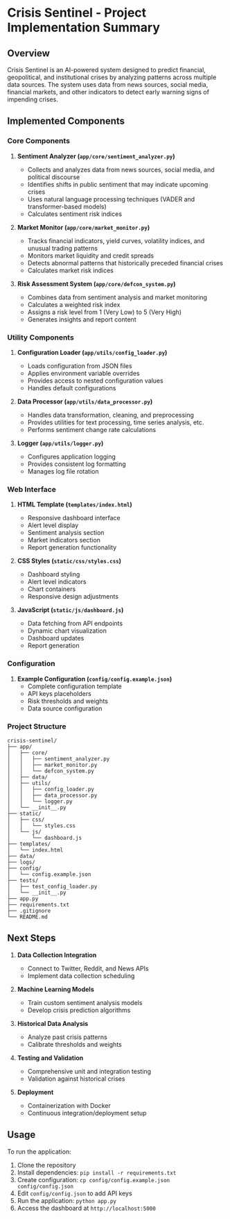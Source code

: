 # Crisis Sentinel - Project Implementation Summary

## Overview

Crisis Sentinel is an AI-powered system designed to predict financial, geopolitical, and institutional crises by analyzing patterns across multiple data sources. The system uses data from news sources, social media, financial markets, and other indicators to detect early warning signs of impending crises.

## Implemented Components

### Core Components

1. **Sentiment Analyzer (`app/core/sentiment_analyzer.py`)**
   - Collects and analyzes data from news sources, social media, and political discourse
   - Identifies shifts in public sentiment that may indicate upcoming crises
   - Uses natural language processing techniques (VADER and transformer-based models)
   - Calculates sentiment risk indices

2. **Market Monitor (`app/core/market_monitor.py`)**
   - Tracks financial indicators, yield curves, volatility indices, and unusual trading patterns
   - Monitors market liquidity and credit spreads
   - Detects abnormal patterns that historically preceded financial crises
   - Calculates market risk indices

3. **Risk Assessment System (`app/core/defcon_system.py`)**
   - Combines data from sentiment analysis and market monitoring
   - Calculates a weighted risk index
   - Assigns a risk level from 1 (Very Low) to 5 (Very High)
   - Generates insights and report content

### Utility Components

1. **Configuration Loader (`app/utils/config_loader.py`)**
   - Loads configuration from JSON files
   - Applies environment variable overrides
   - Provides access to nested configuration values
   - Handles default configurations

2. **Data Processor (`app/utils/data_processor.py`)**
   - Handles data transformation, cleaning, and preprocessing
   - Provides utilities for text processing, time series analysis, etc.
   - Performs sentiment change rate calculations

3. **Logger (`app/utils/logger.py`)**
   - Configures application logging
   - Provides consistent log formatting
   - Manages log file rotation

### Web Interface

1. **HTML Template (`templates/index.html`)**
   - Responsive dashboard interface
   - Alert level display
   - Sentiment analysis section
   - Market indicators section
   - Report generation functionality

2. **CSS Styles (`static/css/styles.css`)**
   - Dashboard styling
   - Alert level indicators
   - Chart containers
   - Responsive design adjustments

3. **JavaScript (`static/js/dashboard.js`)**
   - Data fetching from API endpoints
   - Dynamic chart visualization
   - Dashboard updates
   - Report generation

### Configuration

1. **Example Configuration (`config/config.example.json`)**
   - Complete configuration template
   - API keys placeholders
   - Risk thresholds and weights
   - Data source configuration

### Project Structure

```
crisis-sentinel/
├── app/
│   ├── core/
│   │   ├── sentiment_analyzer.py
│   │   ├── market_monitor.py
│   │   └── defcon_system.py
│   ├── data/
│   ├── utils/
│   │   ├── config_loader.py
│   │   ├── data_processor.py
│   │   └── logger.py
│   └── __init__.py
├── static/
│   ├── css/
│   │   └── styles.css
│   └── js/
│       └── dashboard.js
├── templates/
│   └── index.html
├── data/
├── logs/
├── config/
│   └── config.example.json
├── tests/
│   ├── test_config_loader.py
│   └── __init__.py
├── app.py
├── requirements.txt
├── .gitignore
└── README.md
```

## Next Steps

1. **Data Collection Integration**
   - Connect to Twitter, Reddit, and News APIs
   - Implement data collection scheduling

2. **Machine Learning Models**
   - Train custom sentiment analysis models
   - Develop crisis prediction algorithms

3. **Historical Data Analysis**
   - Analyze past crisis patterns
   - Calibrate thresholds and weights

4. **Testing and Validation**
   - Comprehensive unit and integration testing
   - Validation against historical crises

5. **Deployment**
   - Containerization with Docker
   - Continuous integration/deployment setup

## Usage

To run the application:

1. Clone the repository
2. Install dependencies: `pip install -r requirements.txt`
3. Create configuration: `cp config/config.example.json config/config.json`
4. Edit `config/config.json` to add API keys
5. Run the application: `python app.py`
6. Access the dashboard at `http://localhost:5000` 
